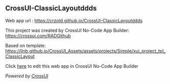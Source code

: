 ## CrossUI-ClassicLayoutddds
Web app url : https://crzold.github.io/CrossUI-ClassicLayoutddds

This project was created by CrossUI No-Code App Builder: https://crossui.com/RADGithub

Based on template: https://linb.github.io/CrossUI_Assets/assets/projects/Simple/xui_project_tpl_ClassicLayout

Click [here](https://crossui.com/RADGithub/#!from=github&owner=crzold&repo=CrossUI-ClassicLayoutddds) to edit this web app in CrossUI No-Code App Builder

<i>Powered by [CrossUI](https://crossui.com)</i>
